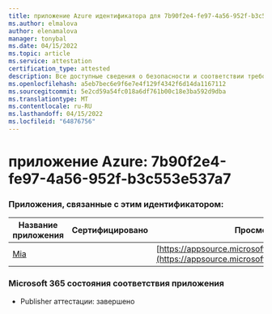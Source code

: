 ```yaml
---
title: приложение Azure идентификатора для 7b90f2e4-fe97-4a56-952f-b3c553e537a7
ms.author: elmalova
author: elenamalova
manager: tonybal
ms.date: 04/15/2022
ms.topic: article
ms.service: attestation
certification_type: attested
description: Все доступные сведения о безопасности и соответствии требованиям для 7b90f2e4-fe97-4a56-952f-b3c553e537a7.
ms.openlocfilehash: a5eb7bec6e9f6e7e4f129f4342f6d14da1167112
ms.sourcegitcommit: 5e2cd59a54fc018a6df761b00c18e3ba592d9dba
ms.translationtype: MT
ms.contentlocale: ru-RU
ms.lasthandoff: 04/15/2022
ms.locfileid: "64876756"
---
```

# <a name="azure-app-id-7b90f2e4-fe97-4a56-952f-b3c553e537a7"></a>приложение Azure: 7b90f2e4-fe97-4a56-952f-b3c553e537a7


### <a name="apps-associated-with-this-id"></a>Приложения, связанные с этим идентификатором:
| **Название приложения** | **Сертифицировано** | **Просмотр в AppSource** |
|--------------|---------------|-----------------------|
| [Mia](../forward/WA200002417.md) |  | [https://appsource.microsoft.com/product/office/WA200002417](https://appsource.microsoft.com/product/office/WA200002417) |

### <a name="microsoft-365-app-compliance-status"></a>Microsoft 365 состояния соответствия приложения
- Publisher аттестации: завершено

